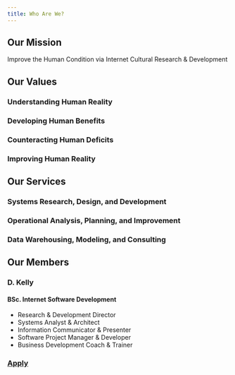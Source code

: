 ```yaml
---
title: Who Are We?
---
```


## Our Mission

Improve the Human Condition via Internet Cultural Research & Development

## Our Values

### Understanding Human Reality

### Developing Human Benefits

### Counteracting Human Deficits

### Improving Human Reality

## Our Services

### Systems Research, Design, and Development

### Operational Analysis, Planning, and Improvement

### Data Warehousing, Modeling, and Consulting

## Our Members

### D. Kelly 

#### BSc. Internet Software Development

- Research & Development Director
- Systems Analyst & Architect
- Information Communicator & Presenter
- Software Project Manager & Developer
- Business Development Coach & Trainer

### [Apply](/apply/)

